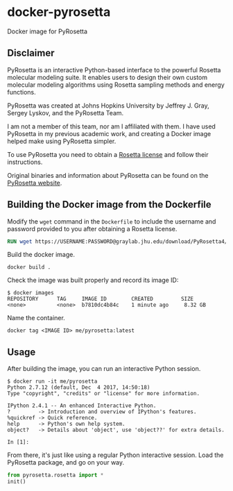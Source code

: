 # docker-pyrosetta

Docker image for PyRosetta

## Disclaimer

PyRosetta is an interactive Python-based interface to the powerful Rosetta molecular modeling suite.
It enables users to design their own custom molecular modeling algorithms using Rosetta sampling methods and energy functions.

PyRosetta was created at Johns Hopkins University by Jeffrey J. Gray, Sergey Lyskov, and the PyRosetta Team.

I am not a member of this team, nor am I affiliated with them.
I have used PyRosetta in my previous academic work, and creating a Docker image
helped make using PyRosetta simpler.

To use PyRosetta you need to obtain a [Rosetta license](http://c4c.uwc4c.com/express_license_technologies/pyrosetta)
and follow their instructions.

Original binaries and information about PyRosetta can be found on the [PyRosetta website](http://www.pyrosetta.org/).

## Building the Docker image from the Dockerfile

Modify the `wget` command in the `Dockerfile` to include the username and password provided to you after obtaining a Rosetta license.

```Dockerfile
RUN wget https://USERNAME:PASSWORD@graylab.jhu.edu/download/PyRosetta4/archive/release/PyRosetta4.Release.python27.ubuntu/PyRosetta4.Release.python27.ubuntu.release-184.tar.bz2
```

Build the docker image.

```shell
docker build .
```

Check the image was built properly and record its image ID:

```shell
$ docker images
REPOSITORY      TAG     IMAGE ID        CREATED         SIZE
<none>          <none>  b7810dc4b84c    1 minute ago     8.32 GB
```

Name the container.

```shell
docker tag <IMAGE ID> me/pyrosetta:latest
```

## Usage

After building the image, you can run an interactive Python session.

```shell
$ docker run -it me/pyrosetta
Python 2.7.12 (default, Dec  4 2017, 14:50:18)
Type "copyright", "credits" or "license" for more information.

IPython 2.4.1 -- An enhanced Interactive Python.
?         -> Introduction and overview of IPython's features.
%quickref -> Quick reference.
help      -> Python's own help system.
object?   -> Details about 'object', use 'object??' for extra details.

In [1]:
```

From there, it's just like using a regular Python interactive session.
Load the PyRosetta package, and go on your way.

```python
from pyrosetta.rosetta import *
init()
```
